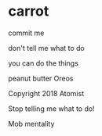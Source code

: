 # carrot

 
 
commit me

don't tell me what to do
  
you can do the things

peanut butter Oreos

Copyright 2018 Atomist
 
Stop telling me what to do!

Mob mentality    
